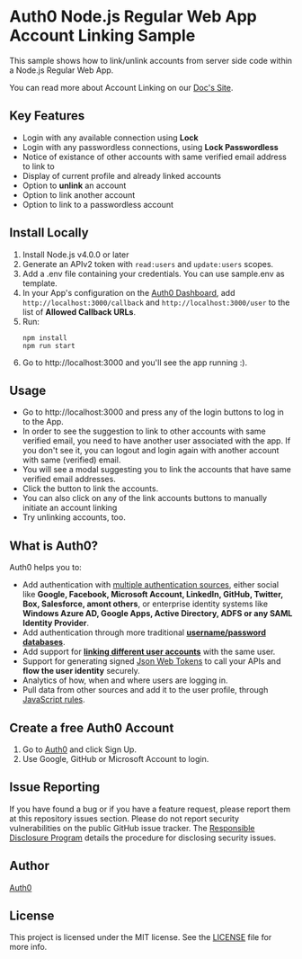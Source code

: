 # Auth0 Node.js Regular Web App Account Linking Sample

This sample shows how to link/unlink accounts from server side code within a Node.js Regular Web App.

You can read more about Account Linking on our [Doc's Site](https://auth0.com/docs/link-accounts).

## Key Features

* Login with any available connection using **Lock**
* Login with any passwordless connections, using **Lock Passwordless**
* Notice of existance of other accounts with same verified email address to link to
* Display of current profile and already linked accounts
* Option to **unlink** an account
* Option to link another account
* Option to link to a passwordless account

## Install Locally

1. Install Node.js v4.0.0 or later
2. Generate an APIv2 token with `read:users` and `update:users` scopes.
3. Add a .env file containing your credentials. You can use sample.env as template.
4. In your App's configuration on the [Auth0 Dashboard](https://manage.auth0.com), add `http://localhost:3000/callback` and `http://localhost:3000/user` to the list of **Allowed Callback URLs**. 
5. Run:
	```
	npm install 
	npm run start
	```
6. Go to http://localhost:3000 and you'll see the app running :).

## Usage

* Go to http://localhost:3000 and press any of the login buttons to log in to the App.
* In order to see the suggestion to link to other accounts with same verified email, you need to have another user associated with the app. If you don't see it, you can logout and login again with another account with same (verified) email.
* You will see a modal suggesting you to link the accounts that have same verified email addresses. 
* Click the button to link the accounts.
* You can also click on any of the link accounts buttons to manually initiate an account linking
* Try unlinking accounts, too.

## What is Auth0?

Auth0 helps you to:

* Add authentication with [multiple authentication sources](https://docs.auth0.com/identityproviders), either social like **Google, Facebook, Microsoft Account, LinkedIn, GitHub, Twitter, Box, Salesforce, amont others**, or enterprise identity systems like **Windows Azure AD, Google Apps, Active Directory, ADFS or any SAML Identity Provider**.
* Add authentication through more traditional **[username/password databases](https://docs.auth0.com/mysql-connection-tutorial)**.
* Add support for **[linking different user accounts](https://docs.auth0.com/link-accounts)** with the same user.
* Support for generating signed [Json Web Tokens](https://docs.auth0.com/jwt) to call your APIs and **flow the user identity** securely.
* Analytics of how, when and where users are logging in.
* Pull data from other sources and add it to the user profile, through [JavaScript rules](https://docs.auth0.com/rules).

## Create a free Auth0 Account

1. Go to [Auth0](https://auth0.com) and click Sign Up.
2. Use Google, GitHub or Microsoft Account to login.

## Issue Reporting

If you have found a bug or if you have a feature request, please report them at this repository issues section. Please do not report security vulnerabilities on the public GitHub issue tracker. The [Responsible Disclosure Program](https://auth0.com/whitehat) details the procedure for disclosing security issues.

## Author

[Auth0](auth0.com)

## License

This project is licensed under the MIT license. See the [LICENSE](LICENSE) file for more info.